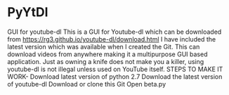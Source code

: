 # PyYtDl
GUI for youtube-dl
This is a GUI for Youtube-dl which can be downloaded from https://rg3.github.io/youtube-dl/download.html 
I have included the latest version which was available when I created the Git.
This can download videos from anywhere making it a multipurpose GUI based application.
Just as owning a knife does not make you a killer, using youtube-dl is not illegal unless used on YouTube itself.
STEPS TO MAKE IT WORK-
Download latest version of python 2.7 
Download the latest version of youtube-dl
Download or clone this Git
Open beta.py
